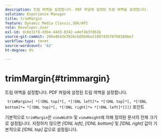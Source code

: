```yaml
---
description: 트림 여백을 설정합니다. PDF 파일에 설정된 트림 여백을 설정합니다.
solution: Experience Manager
title: trimMargin
feature: Dynamic Media Classic,SDK/API
role: Developer,User
exl-id: dc6e31f8-d3be-44d3-8342-a4ef4b3fd61b
source-git-commit: 206e4643e3926cb85b4be2189743578f88180be7
workflow-type: tm+mt
source-wordcount: '62'
ht-degree: 0%

---
```


# trimMargin{#trimmargin}

트림 여백을 설정합니다. PDF 파일에 설정된 트림 여백을 설정합니다.

` trimMargin=[ *[!DNL top]*[, *[!DNL left]*= *[!DNL top]*[, *[!DNL bottom]*= *[!DNL top]*[, *[!DNL right]*= *[!DNL left]*]]]]` 포인트

기본적으로 `trimMargin`은 `viewWidth` 및 `viewHeight`에 의해 정의된 문서의 전체 크기로 설정됩니다. 지정하지 않으면 *[!DNL left]*, *[!DNL bottom]* 및 *[!DNL right]* 값이 기본적으로 *[!DNL top]* 값으로 설정됩니다.
